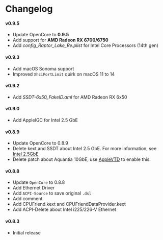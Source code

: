 Changelog
==================

#### v0.9.5

* Update OpenCore to **0.9.5**
* Add support for **AMD Radeon RX 6700/6750**
* Add _config_Raptor_Lake_Re.plist_ for Intel Core Processors (14th gen)

#### v0.9.3

* Add macOS Sonoma support
* Improved `XhciPortLimit` quirk on macOS 11 to 14

#### v0.9.2

* Add *SSDT-6x50_FakeID.aml* for AMD Radeon RX 6x50

#### v0.9.0

* Add AppleIGC for Intel 2.5 GbE

#### v0.8.9

* Update OpenCore to 0.8.9
* Delete kext and SSDT about Intel 2.5 GbE. For more information, see [Intel 2.5GbE](https://github.com/Fu-Yuxuan-hub/General-EFI-for-H610-B660-Z690-B760-Z790/tree/main/Intel%202.5GbE)
* Delete patch about Aquantia 10GbE, use [AppleVTD](https://github.com/Fu-Yuxuan-hub/General-EFI-for-H610-B660-Z690-B760-Z790/wiki/AppleVTD) to enable this.

#### v0.8.8

* Update `OpenCore` to 0.8.8
* Add Ethernet Driver
* Add `ACPI-Source` to save original `.dsl`
* Add comment
* Add CPUFriend.kext and CPUFriendDataProvider.kext
* Add ACPI-Delete about Intel i225/226-V Ethernet

#### v0.8.3

* Initial release
